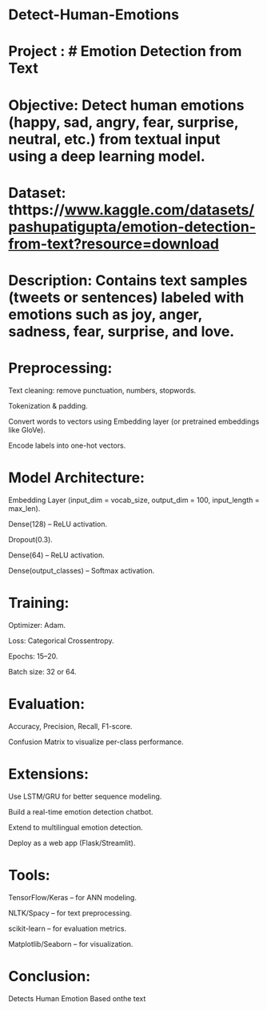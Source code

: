 # Detect-Human-Emotions

# Project : # Emotion Detection from Text
# Objective: Detect human emotions (happy, sad, angry, fear, surprise, neutral, etc.) from textual input using a deep learning model.

# Dataset: thttps://www.kaggle.com/datasets/pashupatigupta/emotion-detection-from-text?resource=download

# Description: Contains text samples (tweets or sentences) labeled with emotions such as joy, anger, sadness, fear, surprise, and love.

# Preprocessing:

Text cleaning: remove punctuation, numbers, stopwords.

Tokenization & padding.

Convert words to vectors using Embedding layer (or pretrained embeddings like GloVe).

Encode labels into one-hot vectors.

# Model Architecture:

Embedding Layer (input_dim = vocab_size, output_dim = 100, input_length = max_len).

Dense(128) – ReLU activation.

Dropout(0.3).

Dense(64) – ReLU activation.

Dense(output_classes) – Softmax activation.

# Training:

Optimizer: Adam.

Loss: Categorical Crossentropy.

Epochs: 15–20.

Batch size: 32 or 64.

# Evaluation:

Accuracy, Precision, Recall, F1-score.

Confusion Matrix to visualize per-class performance.

# Extensions:

Use LSTM/GRU for better sequence modeling.

Build a real-time emotion detection chatbot.

Extend to multilingual emotion detection.

Deploy as a web app (Flask/Streamlit).

# Tools:

TensorFlow/Keras – for ANN modeling.

NLTK/Spacy – for text preprocessing.

scikit-learn – for evaluation metrics.

Matplotlib/Seaborn – for visualization.

# Conclusion:
Detects Human Emotion Based onthe text

